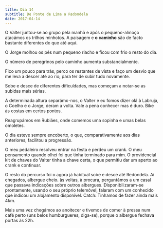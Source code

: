 ```yaml
---
title: Dia 14
subtitle: De Ponte de Lima a Redondela
date: 2017-04-14
---
```


O Valter juntou-se ao grupo pela manhã e após o pequeno-almoço atacámos os trilhos minhotos.
A paisagem e **o caminho** são de facto bastante diferentes do que até aqui.

O Jorge molhou os pés num pequeno riacho e ficou com frio o resto do dia.

O número de peregrinos pelo caminho aumenta substancialmente.

Fico um pouco para trás, perco os restantes de vista e faço um desvio que me leva a descer até ao rio, para ter de subir tudo novamente.

Sobe e desce de diferentes dificuldades, mas começam a notar-se as subidas mais sérias.

A determinada altura separámo-nos, o Valter e eu fomos dizer olá à Labruja, o Coelho e o Jorge, deram a volta. Vale a pena conhecer mas é duro. Bike às costas em certos pontos.

Reagrupámos em Rubiães, onde comemos uma sopinha e umas belas omoletes.

O dia esteve sempre encoberto, o que, comparativamente aos dias anteriores, facilitou a progressão.

O meu pedaleiro resolveu entrar na festa e perdeu um crank. O meu pensamento quando olhei foi que tinha terminado para mim.
O providencial kit de chaves do Valter tinha a chave certa, o que permitiu dar um aperto ao crank e continuar.

O resto do percurso foi o agora já habitual sobe e desce até Redondela. Aí chegados, albergue cheio. às voltas, à procura, perguntámos a um casal que passava indicações sobre outros albergues.
Disponibilizaram-se prontamente, usando o seu próprio telemóvel, falaram com um conhecido que indicou um alojamento disponível. Catch: Tinhamos de fazer ainda mais 4km.

Mais uma vez chegámos ao anoitecer e tivemos de comer à pressa num café perto (uns belos humburgueres, diga-se), porque o albergue fechava portas às 22h.
